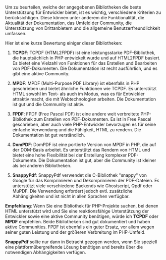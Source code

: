 Um zu beurteilen, welche der angegebenen Bibliotheken die beste Unterstützung für Entwickler bietet, ist es wichtig, verschiedene Kriterien zu berücksichtigen. Diese können unter anderem die Funktionalität, die Aktualität der Dokumentation, das Umfeld der Community, die Unterstützung von Drittanbietern und die allgemeine Benutzerfreundlichkeit umfassen.

Hier ist eine kurze Bewertung einiger dieser Bibliotheken:

1. **TCPDF**: TCPDF (HTML2FPDF) ist eine leistungsstarke PDF-Bibliothek, die hauptsächlich in PHP entwickelt wurde und auf HTML2FPDF basiert. Es bietet eine Vielzahl von Funktionen für das Erstellen und Bearbeiten von PDF-Dokumenten. Die Dokumentation ist recht ausführlich, und es gibt eine aktive Community.

2. **MPDF**: MPDF (Multi-Purpose PDF Library) ist ebenfalls in PHP geschrieben und bietet ähnliche Funktionen wie TCPDF. Es unterstützt HTML sowohl im Text- als auch im Modus, was es für Entwickler attraktiv macht, die mit Webtechnologien arbeiten. Die Dokumentation ist gut und die Community ist aktiv.

3. **FPDF**: FPDF (Free Pascal PDF) ist eine andere weit verbreitete PHP-Bibliothek zum Erstellen von PDF-Dokumenten. Es ist in Free Pascal geschrieben, aber auch viele PHP-Entwickler bevorzugen es für seine einfache Verwendung und die Fähigkeit, HTML zu rendern. Die Dokumentation ist gut verständlich.

4. **DomPDF**: DomPDF ist eine portierte Version von MPDF in PHP, die auf der DOM-Basis arbeitet. Es unterstützt das Rendern von HTML und bietet eine hohe Flexibilität bei der Erstellung komplexer PDF-Dokumente. Die Dokumentation ist gut, aber die Community ist kleiner als bei anderen Bibliotheken.

5. **SnappyPdf**: SnappyPdf verwendet die C-Bibliothek "snappy" von Google für das Komprimieren und Dekomprimieren der PDF-Dateien. Es unterstützt viele verschiedene Backends wie Ghostscript, Qpdf oder MuPDF. Die Verwendung erfordert jedoch evtl. zusätzliche Abhängigkeiten und ist nicht in allen Sprachen verfügbar.

**Empfehlung**: Wenn Sie eine Bibliothek für PHP-Projekte suchen, bei denen HTML unterstützt wird und Sie eine reaktionsfähige Unterstützung der Entwickler sowie eine aktive Community benötigen, würde ich **TCPDF** oder **MPDF** empfehlen. Beide Bibliotheken sind gut dokumentiert und haben aktive Communities. FPDF ist ebenfalls ein guter Ersatz, vor allem wegen seiner guten Leistung und der größeren Verbreitung im PHP-Umfeld.

**SnappyPdf** sollte nur dann in Betracht gezogen werden, wenn Sie speziell eine plattformübergreifende Lösung benötigen und bereits über die notwendigen Abhängigkeiten verfügen.
